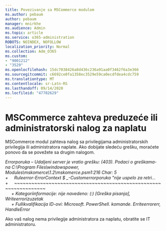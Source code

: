 ```yaml
---
title: Povezivanje sa MSCommerce modulom
ms.author: pebaum
author: pebaum
manager: mnirkhe
ms.audience: Admin
ms.topic: article
ms.service: o365-administration
ROBOTS: NOINDEX, NOFOLLOW
localization_priority: Normal
ms.collection: Adm_O365
ms.custom:
- "9001212"
- "3529"
ms.openlocfilehash: 15dc7038426a8d436c236a91aa0f3462f6a3e366
ms.sourcegitcommit: c6692ce0fa1358ec3529e59ca0ecdfdea4cdc759
ms.translationtype: MT
ms.contentlocale: sr-Latn-RS
ms.lasthandoff: 09/14/2020
ms.locfileid: "47702629"
---
```

# <a name="mscommerce-requires-a-company-or-billing-administrator-account"></a>MSCommerce zahteva preduzeće ili administratorski nalog za naplatu

MSCommerce modul zahteva nalog sa privilegijama administratorskih privilegija ili administratora naplate. Ako dobijate sledeću grešku, moraćete ponovo da se povežete sa drugim nalogom.

*Errorporuka – Udaljeni server je vratio grešku: (403). Podaci o greškama-na C:\Program Files\windowspower, Modules\mskomerce\1.2\mskomerce.psm1:216 Char: 5*<br>
*+&nbsp;&nbsp;&nbsp;&nbsp;&nbsp;Ruleerror-ErrorContext $ _-Customerrorporuka "nije uspelo za retri...*<br>
\+&nbsp;&nbsp;&nbsp;&nbsp;&nbsp;~~~~~~~~~~~~~~~~~~~~~~~~~~~~~~~~~~~~~~~~~~~~~~~~~~~~~~~~~~~~~~~~~<br>
&nbsp;&nbsp;&nbsp;&nbsp;&nbsp;*+ Kategoriinformacije: nije navedeno: (:) [Greška pisanja], Writeerrorizuzetak*<br>
&nbsp;&nbsp;&nbsp;&nbsp;&nbsp;*+ Fullikvalifikacija ID-ovi: Microsoft. PowerShell. komande. Erriteerrorerr, HandleError*

Ako vaš nalog nema privilegije administratora za naplatu, obratite se IT administratoru.
